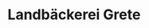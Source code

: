 ---
title: "Landbäckerei Grete"
url: /peine/landbaeckerei-grete-eilhart-von-oberg-strasse/
shop: Bäckerei
---